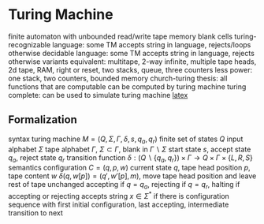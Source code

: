 # Turing Machine
finite automaton with unbounded read/write tape memory
	blank cells
turing-recognizable language: some TM accepts string in language, rejects/loops otherwise
decidable language: some TM accepts string in language, rejects otherwise
variants
	equivalent: multitape, 2-way infinite, multiple tape heads, 2d tape, RAM, right or reset, two stacks, queue, three counters
	less power: one stack, two counters, bounded memory
church-turing thesis: all functions that are computable can be computed by turing machine
turing complete: can be used to simulate turing machine
	[latex](https://www.overleaf.com/learn/latex/Articles/LaTeX_is_More_Powerful_than_you_Think_-_Computing_the_Fibonacci_Numbers_and_Turing_Completeness)
## Formalization
syntax
	turing machine $M = (Q, \Sigma, \Gamma, \delta, s, q_a, q_r)$
	finite set of states $Q$
	input alphabet $\Sigma$
	tape alphabet $\Gamma$, $\Sigma \subset \Gamma$, blank in $\Gamma \backslash \Sigma$
	start state $s$, accept state $q_a$, reject state $q_r$
	transition function $\delta : (Q \backslash \{q_a, q_r\}) \times \Gamma \to Q \times \Gamma \times \{L, R, S\}$
semantics
	configuration $C = (q, p, w)$
		current state $q$, tape head position $p$, tape content $w$
		$\delta(q, w[p]) = (q', w'[p], m)$, move tape head position and leave rest of tape unchanged
		accepting if $q = q_a$, rejecting if $q = q_r$, halting if accepting or rejecting
	accepts string $x \in \Sigma^*$ if there is configuration sequence with first initial configuration, last accepting, intermediate transition to next